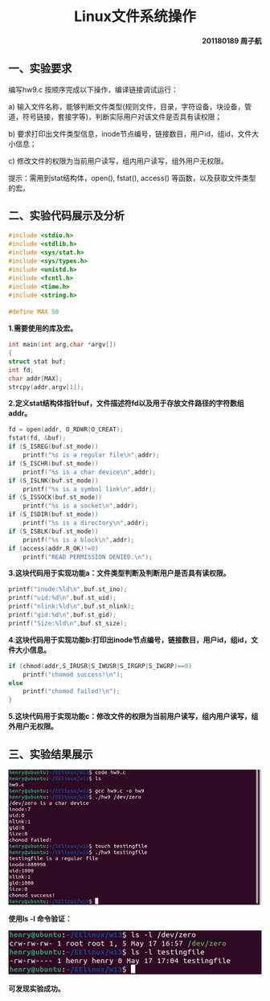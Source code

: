 # <center> **Linux文件系统操作**

#### <p align =right>**201180189 周子航**

##  **一、实验要求**
编写hw9.c 按顺序完成以下操作，编译链接调试运行：

a) 输入文件名称，能够判断文件类型(规则文件，目录，字符设备，块设备，管道，符号链接，套接字等)，判断实际用户对该文件是否具有读权限；

b) 要求打印出文件类型信息，inode节点编号，链接数目，用户id，组id，文件大小信息；

c) 修改文件的权限为当前用户读写，组内用户读写，组外用户无权限。

提示：需用到stat结构体，open(), fstat(), access() 等函数，以及获取文件类型的宏。

## **二、实验代码展示及分析**
```c
#include <stdio.h>
#include <stdlib.h>
#include <sys/stat.h>
#include <sys/types.h>
#include <unistd.h>
#include <fcntl.h>
#include <time.h>
#include <string.h>

#define MAX 50
```

**1.需要使用的库及宏。**
```c
int main(int arg,char *argv[])
{
struct stat buf;
int fd;
char addr[MAX];
strcpy(addr,argv[1]);

```
**2.定义stat结构体指针buf，文件描述符fd以及用于存放文件路径的字符数组addr。**
```c
fd = open(addr, O_RDWR|O_CREAT);
fstat(fd, &buf);
if (S_ISREG(buf.st_mode))
    printf("%s is a regular file\n",addr);
if (S_ISCHR(buf.st_mode))
    printf("%s is a char device\n",addr);
if (S_ISLNK(buf.st_mode))
    printf("%s is a symbol link\n",addr);
if (S_ISSOCK(buf.st_mode))
    printf("%s is a socket\n",addr);
if (S_ISDIR(buf.st_mode))
    printf("%s is a directory\n",addr);
if (S_ISBLK(buf.st_mode))
    printf("%s is a block\n",addr);
if (access(addr,R_OK)!=0)
    printf("READ PERMISSION DENIED.\n");
```
**3.这块代码用于实现功能a：文件类型判断及判断用户是否具有读权限。**
```c
printf("inode:%ld\n",buf.st_ino);
printf("uid:%d\n",buf.st_uid);
printf("nlink:%ld\n",buf.st_nlink);
printf("gid:%d\n",buf.st_gid);
printf("Size:%ld\n",buf.st_size);
```
**4.这块代码用于实现功能b:打印出inode节点编号，链接数目，用户id，组id，文件大小信息。**
```c
if (chmod(addr,S_IRUSR|S_IWUSR|S_IRGRP|S_IWGRP)==0)
    printf("chomod success!\n");
else
    printf("chomod failed!\n");
}
```
**5.这块代码用于实现功能c：修改文件的权限为当前用户读写，组内用户读写，组外用户无权限。**

## **三、实验结果展示**

![avatar](./test.png)

**使用ls -l 命令验证：**

![avatar](./check.png)

**可发现实验成功。**